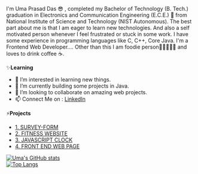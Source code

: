 I'm Uma Prasad Das 😎 , completed my Bachelor of Technology (B. Tech.) graduation in Electronics and Communication Engineering (E.C.E.) 🙂 from National Institute of 
Science and Technology (NIST Autonomous). The best part about me is that I am eager to learn new technologies. And also a self motivated person whenever I feel frustrated 
or stuck in some work. I have some experience in programming languages like C, C++, Core Java. I'm a Frontend Web Developer.... 
            Other than this I am foodie person🍕🍔🍟🥚🍗  and loves to drink coffee ☕.


✨**Learning**
- 👀 I’m interested in learning new things.
- 🌱 I’m currently building some projects in Java.
- 💞️ I’m looking to collaborate on amazing web projects.
- 📫 Connect Me on : [LinkedIn](https://www.linkedin.com/in/uma-prasad-das-79531b192/)

<!---
CodeWithUma/CodeWithUma is a ✨ special  repository because its `README.md` (this file) appears on your GitHub profile.
You can click the Preview link to take a look at your changes.
--->

⚡**Projects**
- [1. SURVEY-FORM](https://codewithuma.github.io/survey-form/)
- [2. FITNESS WEBSITE](https://codewithuma.github.io/SUMAN%20FITNESS/index.html)
- [3. JAVASCRIPT CLOCK](https://codewithuma.github.io/javascript%20clock/project1.html)
- [4. FRONT END WEB PAGE](https://codewithuma.github.io/Front-end%20dev%20test/index.html)

[![Uma's GitHub stats](https://github-readme-stats.vercel.app/api?username=CodeWithUma)](https://github.com/CodeWithUma/github-readme-stats)
<br>
[![Top Langs](https://github-readme-stats.vercel.app/api/top-langs/?username=CodeWithUma)](https://github.com/CodeWithUma/github-readme-stats)
